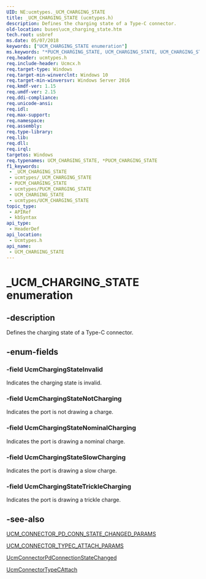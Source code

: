 ```yaml
---
UID: NE:ucmtypes._UCM_CHARGING_STATE
title: _UCM_CHARGING_STATE (ucmtypes.h)
description: Defines the charging state of a Type-C connector.
old-location: buses\ucm_charging_state.htm
tech.root: usbref
ms.date: 05/07/2018
keywords: ["UCM_CHARGING_STATE enumeration"]
ms.keywords: "*PUCM_CHARGING_STATE, UCM_CHARGING_STATE, UCM_CHARGING_STATE enumeration [Buses], UcmChargingStateInvalid, UcmChargingStateNominalCharging, UcmChargingStateNotCharging, UcmChargingStateSlowCharging, UcmChargingStateTrickleCharging, _UCM_CHARGING_STATE, buses.ucm_charging_state, ucmtypes/ UcmChargingStateTrickleCharging, ucmtypes/UCM_CHARGING_STATE, ucmtypes/UcmChargingStateInvalid, ucmtypes/UcmChargingStateNominalCharging, ucmtypes/UcmChargingStateNotCharging, ucmtypes/UcmChargingStateSlowCharging"
req.header: ucmtypes.h
req.include-header: Ucmcx.h
req.target-type: Windows
req.target-min-winverclnt: Windows 10
req.target-min-winversvr: Windows Server 2016
req.kmdf-ver: 1.15
req.umdf-ver: 2.15
req.ddi-compliance: 
req.unicode-ansi: 
req.idl: 
req.max-support: 
req.namespace: 
req.assembly: 
req.type-library: 
req.lib: 
req.dll: 
req.irql: 
targetos: Windows
req.typenames: UCM_CHARGING_STATE, *PUCM_CHARGING_STATE
f1_keywords:
 - _UCM_CHARGING_STATE
 - ucmtypes/_UCM_CHARGING_STATE
 - PUCM_CHARGING_STATE
 - ucmtypes/PUCM_CHARGING_STATE
 - UCM_CHARGING_STATE
 - ucmtypes/UCM_CHARGING_STATE
topic_type:
 - APIRef
 - kbSyntax
api_type:
 - HeaderDef
api_location:
 - Ucmtypes.h
api_name:
 - UCM_CHARGING_STATE
---
```


# _UCM_CHARGING_STATE enumeration


## -description

Defines the charging state of a Type-C connector.

## -enum-fields

### -field UcmChargingStateInvalid

Indicates the charging state is invalid.

### -field UcmChargingStateNotCharging

Indicates the port is not drawing a charge.

### -field UcmChargingStateNominalCharging

Indicates the port is drawing a nominal charge.

### -field UcmChargingStateSlowCharging

Indicates the port is drawing a slow charge.

### -field UcmChargingStateTrickleCharging

Indicates the port is drawing a trickle charge.

## -see-also

<a href="/windows-hardware/drivers/ddi/ucmmanager/ns-ucmmanager-_ucm_connector_pd_conn_state_changed_params">UCM_CONNECTOR_PD_CONN_STATE_CHANGED_PARAMS</a>



<a href="/windows-hardware/drivers/ddi/ucmmanager/ns-ucmmanager-_ucm_connector_typec_attach_params">UCM_CONNECTOR_TYPEC_ATTACH_PARAMS</a>



<a href="/windows-hardware/drivers/ddi/ucmmanager/nf-ucmmanager-ucmconnectorpdconnectionstatechanged">UcmConnectorPdConnectionStateChanged</a>



<a href="/windows-hardware/drivers/ddi/ucmmanager/nf-ucmmanager-ucmconnectortypecattach">UcmConnectorTypeCAttach</a>
